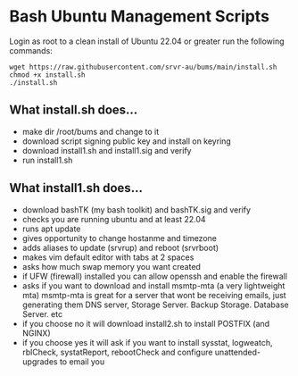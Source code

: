 # Bash Ubuntu Management Scripts

Login as root to a clean install of Ubuntu 22.04 or greater
run the following commands:
```
wget https://raw.githubusercontent.com/srvr-au/bums/main/install.sh
chmod +x install.sh
./install.sh
```

## What install.sh does...
- make dir /root/bums and change to it
- download script signing public key and install on keyring
- download install1.sh and install1.sig and verify
- run install1.sh

## What install1.sh does...
- download bashTK (my bash toolkit) and bashTK.sig and verify
- checks you are running ubuntu and at least 22.04
- runs apt update
- gives opportunity to change hostanme and timezone
- adds aliases to update (srvrup) and reboot (srvrboot)
- makes vim default editor with tabs at 2 spaces
- asks how much swap memory you want created
- if UFW (firewall) installed you can allow openssh and enable the firewall
- asks if you want to download and install msmtp-mta (a very lightweight mta)
msmtp-mta is great for a server that wont be receiving emails, just generating them
DNS server, Storage Server. Backup Storage. Database Server. etc
- if you choose no it will download install2.sh to install POSTFIX (and NGINX)
- if you choose yes it will ask if you want to install sysstat, logweatch, rblCheck, systatReport, rebootCheck and configure unattended-upgrades to email you
